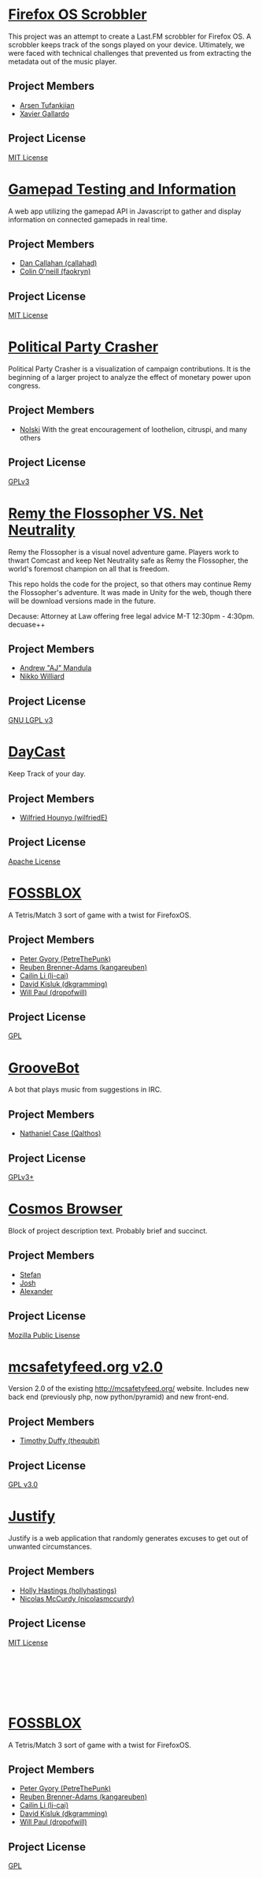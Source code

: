[Firefox OS Scrobbler](https://github.com/honeybunch/FxOSScrobbler)
====
This project was an attempt to create a Last.FM scrobbler for Firefox OS. A scrobbler keeps track of the songs played on your device. Ultimately, we were faced with technical challenges that prevented us from extracting the metadata out of the music player.

Project Members
----
 - [Arsen Tufankjian](http://github.com/honeybunch/) 
 - [Xavier Gallardo](http://github.com/stavrus/) 

Project License
----
[MIT License](http://opensource.org/licenses/MIT)


[Gamepad Testing and Information](http://callahad.github.io/gamepad-test/)
====
A web app utilizing the gamepad API in Javascript to gather and display
information on connected gamepads in real time.

Project Members
----
 - [Dan Callahan (callahad)](http://github.com/callahad/) 
 - [Colin O'neill (faokryn)](http://github.com/Faokryn/) 

Project License
----
[MIT License](https://github.com/callahad/gamepad-test/blob/gh-pages/LICENSE)

[Political Party Crasher](http://nolski.rocks)
====
Political Party Crasher is a visualization of campaign contributions. It is
the beginning of a larger project to analyze the effect of monetary power
upon congress.

Project Members
----
 - [Nolski](http://github.com/nolski)
 With the great encouragement of loothelion, citruspi, and many others

Project License
----
[GPLv3](https://github.com/Nolski/PoliticalPartyCrasher/blob/master/LICENSE)


[Remy the Flossopher VS. Net Neutrality](http://www.csh.rit.edu/~ajman/Games/remy-flossopher/)
====
Remy the Flossopher is a visual novel adventure game. Players work to thwart Comcast and keep Net Neutrality safe as Remy the Flossopher, the world's foremost champion on all that is freedom.

This repo holds the code for the project, so that others may continue Remy the Flossopher's adventure. It was made in Unity for the web, though there will be download versions made in the future.

Decause: Attorney at Law offering free legal advice M-T 12:30pm - 4:30pm. decuase++

Project Members
----
 - [Andrew "AJ" Mandula](http://github.com/ajman1101) 
 - [Nikko Williard](http://github.com/themidnightowl)

Project License
----
[GNU LGPL v3](https://www.gnu.org/licenses/lgpl.html)


[DayCast](http://github.com/wilfriedE/viewcast)
====
Keep Track of your day.

Project Members
----
 - [Wilfried Hounyo (wilfriedE)](http://github.com/wilfriedE/) 

Project License
----
[Apache License](http://https://github.com/wilfriedE/viewcast/blob/master/LICENSE/)



[FOSSBLOX](https://github.com/PetreThePunk/FOSSHACK)
====
A Tetris/Match 3 sort of game with a twist for FirefoxOS.

Project Members
----
 - [Peter Gyory (PetreThePunk)](https://github.com/PetreThePunk)
 - [Reuben Brenner-Adams (kangareuben)](https://github.com/kangareuben)
 - [Cailin Li (li-cai)](https://github.com/li-cai)
 - [David Kisluk (dkgramming)](https://github.com/dkgramming)
 - [Will Paul (dropofwill)](https://github.com/dropofwill)
 
Project License
----
[GPL](https://github.com/PetreThePunk/FOSSHACK/blob/master/LICENSE.txt)


[GrooveBot](irc://freenode.net/%23rit-groove)
====
A bot that plays music from suggestions in IRC.

Project Members
----
 - [Nathaniel Case (Qalthos)](http://github.com/Qalthos/)

Project License
----
[GPLv3+](http://www.gnu.org/copyleft/gpl.html)

[Cosmos Browser](http://github.com/coldsauce/CosmosBrowserFirefoxOS)
====
Block of project description text. Probably brief and succinct.

Project Members
----
 - [Stefan](http://github.com/ColdSauce/) 
 - [Josh](http://github.com/jxm7374/) 
 - [Alexander](http://github.com/piedoom/) 

Project License
----
[Mozilla Public Lisense](https://www.mozilla.org/MPL/)


[mcsafetyfeed.org v2.0](https://next.mcsafetyfeed.org/)
====
Version 2.0 of the existing http://mcsafetyfeed.org/ website.
Includes new back end (previously php, now python/pyramid) and new front-end.

Project Members
----
 - [Timothy Duffy (thequbit)](https://github.com/thequbit)

Project License
----
[GPL v3.0](https://github.com/thequbit/mc911feedwatcher/blob/master/LICENSE)


[Justify](http://hollyhastings.me/justify/)
====
Justify is a web application that randomly generates excuses to get out of unwanted circumstances.


Project Members
----
 - [Holly Hastings (hollyhastings)](http://github.com/hollyhastings/) 
 - [Nicolas McCurdy (nicolasmccurdy)](http://github.com/nicolasmccurdy/) 

Project License
----
[MIT License](http://opensource.org/licenses/MIT)

<br/>
<br/>
<br/>
<br/>
<br/>

[FOSSBLOX](https://github.com/PetreThePunk/FOSSHACK)
====
A Tetris/Match 3 sort of game with a twist for FirefoxOS.

Project Members
----
 - [Peter Gyory (PetreThePunk)](https://github.com/PetreThePunk)
 - [Reuben Brenner-Adams (kangareuben)](https://github.com/kangareuben)
 - [Cailin Li (li-cai)](https://github.com/li-cai)
 - [David Kisluk (dkgramming)](https://github.com/dkgramming)
 - [Will Paul (dropofwill)](https://github.com/dropofwill)
 
Project License
----
[GPL](https://github.com/PetreThePunk/FOSSHACK/blob/master/LICENSE.txt)

<br/>
<br/>
<br/>
<br/>
<br/>

<!--Actual Project Submissions Above Here
-------------------------------------------------------------------------------
-->

Submission Template
----

```
[Project Name](http://$PROJECTDEMOLINK/)
====
Block of project description text. Probably brief and succinct.

Project Members
----
 - [$USERNAME1](http://github.com/$USERNAME1/) 
 - [$USERNAME2](http://github.com/$USERNAME2/) 
 - [$USERNAME3](http://github.com/$USERNAME3/) 

Project License
----
[$LICENSENAME](http://$LICENSELINK/)

```

[Project Name](http://$PROJECTDEMOLINK/)
====
Block of project description text. Probably brief and succinct.

Project Members
----
 - [$USERNAME1](http://github.com/$USERNAME1/) 
 - [$USERNAME2](http://github.com/$USERNAME2/) 
 - [$USERNAME3](http://github.com/$USERNAME3/) 

Project License
----
[$LICENSENAME](http://$LICENSELINK/)

